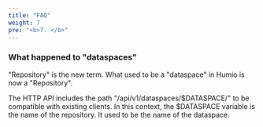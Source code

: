 ```yaml
---
title: "FAQ"
weight: 7
pre: "<b>7. </b>"
---
```


### What happened to "dataspaces"

"Repository" is the new term. What used to be a "dataspace" in Humio is now a "Repository".

The HTTP API includes the path "/api/v1/dataspaces/$DATASPACE/" to be compatible with existing clients.
In this context, the $DATASPACE variable is the name of the repository. It used to be the name of the dataspace.

